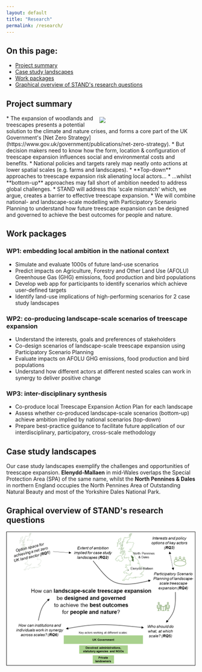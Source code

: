 ```yaml
---
layout: default
title: "Research"
permalink: /research/
---
```

## On this page:
* [Project summary](https://stand-treescapes.github.io/research/#project-summary)
* [Case study landscapes](https://stand-treescapes.github.io/research/#case-study-landscapes)
* [Work packages](https://stand-treescapes.github.io/research/#work-packages)
* [Graphical overview of STAND's research questions](https://stand-treescapes.github.io/research/#graphical-overview-of-stands-research-questions)

## Project summary
<img src="/assets/img/multiscale.png" style="margin:5px 5px 5px 5px" width="50%" align="right"> 
* The expansion of woodlands and treescapes presents a potential solution to the climate and nature crises, and forms a core part of the UK Government's [Net Zero Strategy](https://www.gov.uk/government/publications/net-zero-strategy).
* But decision makers need to know how the form, location & configuration of treescape expansion influences social and environmental costs and benefits.
* National policies and targets rarely map neatly onto actions at lower spatial scales (e.g. farms and landscapes). 
* **Top-down** approaches to treescape expansion risk alienating local actors…
* …whilst **bottom-up** approaches may fall short of ambition needed to address global challenges.
* STAND will address this 'scale mismatch' which, we argue, creates a barrier to effective treescape expansion. 
* We will combine national- and landscape-scale modelling with Participatory Scenario Planning to understand how future treescape expansion can be designed and governed to achieve the best outcomes for people and nature.

## Work packages
### WP1: embedding local ambition in the national context
* Simulate and evaluate 1000s of future land-use scenarios
* Predict impacts on Agriculture, Forestry and Other Land Use (AFOLU) Greenhouse Gas (GHG) emissions, food production and bird populations
* Develop web app for participants to identify scenarios which achieve user-defined targets
* Identify land-use implications of high-performing scenarios for 2 case study landscapes
### WP2: co-producing landscape-scale scenarios of treescape expansion
* Understand the interests, goals and preferences of stakeholders
* Co-design scenarios of landscape-scale treescape expansion using Participatory Scenario Planning 
* Evaluate impacts on AFOLU GHG emissions, food production and bird populations
* Understand how different actors at different nested scales can work in synergy to deliver positive change
### WP3: inter-disciplinary synthesis
* Co-produce local Treescape Expansion Action Plan for each landscape
* Assess whether co-produced landscape-scale scenarios (bottom-up) achieve ambition implied by national scenarios (top-down)
* Prepare best-practice guidance to facilitate future application of our interdisciplinary, participatory, cross-scale methodology



## Case study landscapes
Our case study landscapes exemplify the challenges and opportunities of treescape expansion. **Elenydd-Mallaen** in mid-Wales overlaps the Special Protection Area (SPA) of the same name, whilst the **North Pennines & Dales** in northern England occupies the North Pennines Area of Outstanding Natural Beauty and most of the Yorkshire Dales National Park.
<!-- <iframe src="https://www.google.com/maps/d/embed?mid=1jILuRUoChf3YnvONCV_1T3YCTJKuI_o&ehbc=2E312F" height="480" width="100%"></iframe> -->

## Graphical overview of STAND's research questions
<img src="/assets/img/STAND-diagram.png" width=1000>
